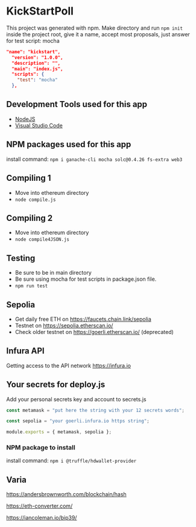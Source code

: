# KickStartPoll

This project was generated with npm.
Make directory and run `npm init` inside the project root, give it a name, accept most proposals, just answer for test script: mocha

```json
"name": "kickstart",
  "version": "1.0.0",
  "description": "",
  "main": "index.js",
  "scripts": {
    "test": "mocha"
  },
```

## Development Tools used for this app

- [NodeJS](https://nodejs.org/)
- [Visual Studio Code](https://code.visualstudio.com/)

## NPM packages used for this app

install command:
`npm i ganache-cli mocha solc@0.4.26 fs-extra web3`

## Compiling 1

- Move into ethereum directory
- `node compile.js`

## Compiling 2

- Move into ethereum directory
- `node compile4JSON.js`

## Testing

- Be sure to be in main directory
- Be sure using mocha for test scripts in package.json file.
- `npm run test`

## Sepolia

- Get daily free ETH on <https://faucets.chain.link/sepolia>
- Testnet on <https://sepolia.etherscan.io/>
- Check older testnet on <https://goerli.etherscan.io/> (deprecated)

## Infura API

Getting access to the API network
<https://infura.io>

## Your secrets for deploy.js

Add your personal secrets key and account to secrets.js

```js
const metamask = "put here the string with your 12 secrets words";

const sepolia = "your goerli.infura.io https string";

module.exports = { metamask, sepolia };
```

### NPM package to install

install command:
`npm i @truffle/hdwallet-provider`

## Varia

<https://andersbrownworth.com/blockchain/hash>

<https://eth-converter.com/>

<https://iancoleman.io/bip39/>

